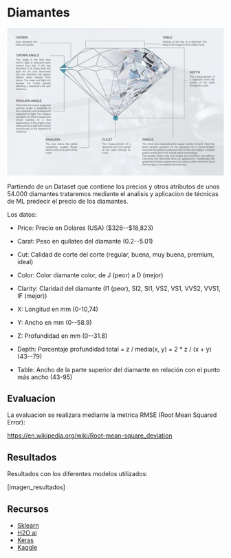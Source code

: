 # Diamantes

![titulo](images/titulo_diamante.jpg)

Partiendo de un Dataset que contiene los precios y otros atributos de unos 54.000 diamantes trataremos mediante el analisis y aplicacion de técnicas de ML predecir el precio de los diamantes.

Los datos:

* Price:  Precio en Dolares (USA) (\$326--\$18,823)

* Carat:  Peso en quilates del diamante (0.2--5.01)

* Cut: Calidad de corte del corte (regular, buena, muy buena, premium, ideal)

* Color: Color diamante color, de J (peor) a D (mejor)

* Clarity:  Claridad del diamante (I1 (peor), SI2, SI1, VS2, VS1, VVS2, VVS1, IF (mejor))

* X:  Longitud en mm (0-10,74)

* Y:  Ancho en mm (0--58.9)

* Z: Profundidad en mm (0--31.8)

* Depth:  Porcentaje profundidad total = z / media(x, y) = 2 * z / (x + y) (43--79) 

* Table:  Ancho de la parte superior del diamante en relación con el punto más ancho (43-95)

## Evaluacion

La evaluacion se realizara mediante la metrica RMSE (Root Mean Squared Error):

https://en.wikipedia.org/wiki/Root-mean-square_deviation

## Resultados

Resultados con los diferentes modelos utilizados:

[imagen_resultados]

## Recursos

* [Sklearn](https://scikit-learn.org/stable/)
* [H2O ai](https://www.h2o.ai/)
* [Keras](https://keras.io/)
* [Kaggle](https://www.kaggle.com/shivam2503/diamonds)
